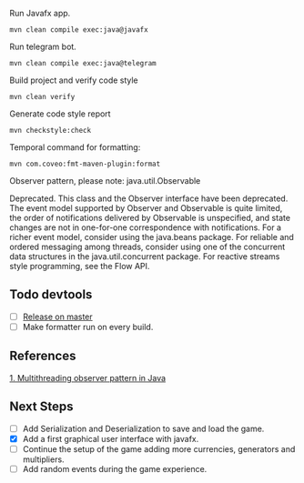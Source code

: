 Run Javafx app.
````
mvn clean compile exec:java@javafx
````

Run telegram bot.
````
mvn clean compile exec:java@telegram
````

Build project and verify code style
````
mvn clean verify
````

Generate code style report
````
mvn checkstyle:check
````

Temporal command for formatting:
````
mvn com.coveo:fmt-maven-plugin:format
````

Observer pattern, please note:
java.util.Observable

Deprecated.
This class and the Observer interface have been deprecated. The event model supported by Observer and Observable is quite limited, the order of notifications delivered by Observable is unspecified, and state changes are not in one-for-one correspondence with notifications. For a richer event model, consider using the java.beans package. For reliable and ordered messaging among threads, consider using one of the concurrent data structures in the java.util.concurrent package. For reactive streams style programming, see the Flow API.

## Todo devtools
- [ ] [Release on master](https://forum.gitlab.com/t/getting-mvn-release-to-work-with-gitlab-ci/4904/2)
- [ ] Make formatter run on every build.

## References
[1. Multithreading observer pattern in Java](https://www.techyourchance.com/thread-safe-observer-design-pattern-in-java/)

## Next Steps
- [ ] Add Serialization and Deserialization to save and load the game.
- [x] Add a first graphical user interface with javafx.
- [ ] Continue the setup of the game adding more currencies, generators and multipliers.
- [ ] Add random events during the game experience.

